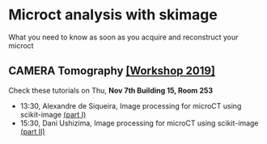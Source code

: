 # Microct analysis with skimage
What you need to know as soon as you acquire and reconstruct your microct

## CAMERA Tomography [[Workshop 2019]](http://microct.lbl.gov/cameratomo2019)
Check these tutorials on Thu, **Nov 7th Building 15, Room 253** 
- 13:30, Alexandre de Siqueira, Image processing for microCT using scikit-image [(part I)](https://github.com/CameraIA/microct_skimage/partI)
- 15:30, Dani Ushizima, Image processing for microCT using scikit-image [(part II)](https://github.com/CameraIA/microct_skimage/partII)

